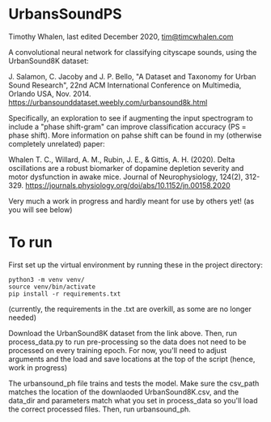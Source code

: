 UrbansSoundPS
=============

Timothy Whalen, last edited December 2020, tim@timcwhalen.com

A convolutional neural network for classifying cityscape sounds, using the UrbanSound8K dataset:

J. Salamon, C. Jacoby and J. P. Bello, "A Dataset and Taxonomy for Urban Sound Research", 22nd ACM International Conference on Multimedia, Orlando USA, Nov. 2014.
https://urbansounddataset.weebly.com/urbansound8k.html


Specifically, an exploration to see if augmenting the input spectrogram to include a "phase shift-gram" can improve classification accuracy (PS = phase shift). More information on pahse shift can be found in my (otherwise completely unrelated) paper:

Whalen T. C., Willard, A. M., Rubin, J. E., & Gittis, A. H. (2020). Delta oscillations are a robust biomarker of dopamine depletion severity and motor dysfunction in awake mice. Journal of Neurophysiology, 124(2), 312-329. https://journals.physiology.org/doi/abs/10.1152/jn.00158.2020

Very much a work in progress and hardly meant for use by others yet! (as you will see below)

To run
=============

First set up the virtual environment by running these in the project directory:

    python3 -m venv venv/
    source venv/bin/activate
    pip install -r requirements.txt

(currently, the requirements in the .txt are overkill, as some are no longer needed)

Download the UrbanSound8K dataset from the link above. Then, run process_data.py to run pre-processing so the data does not need to be processed on every training epoch. For now, you'll need to adjust arguments and the load and save locations at the top of the script (hence, work in progress)

The urbansound_ph file trains and tests the model. Make sure the csv_path matches the location of the downlaoded UrbanSound8K.csv, and the data_dir and parameters match what you set in process_data so you'll load the correct processed files. Then, run urbansound_ph.
